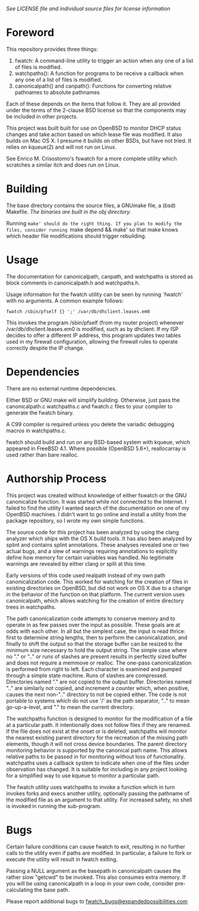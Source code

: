 _See LICENSE file and individual source files for license information_

# Foreword

This repository provides three things:

 1. fwatch: A command-line utility to trigger an action when any one
    of a list of files is modified.
 2. watchpaths(): A function for programs to be receive a callback when
    any one of a list of files is modified.
 3. canonicalpath() and canpath(): Functions for converting relative
    pathnames to absolute pathnames

Each of these depends on the items that follow it. They are all
provided under the terms of the 2-clause BSD license so that the
components may be included in other projects.

This project was built built for use on OpenBSD to monitor DHCP status
changes and take action based on which lease file was modified. It
also builds on Mac OS X. I presume it builds on other BSDs, but have
not tried. It relies on kqueue(2) and will not run on Linux.

See Enrico M. Crisostomo's fswatch for a more complete utility which
scratches a similar itch and does run on Linux.

# Building

The base directory contains the source files, a GNUmake file, a (bsd)
Makefile. *The binaries are built in the obj directory.*

Running `make' should do the right thing. If you plan to modify the
files, consider running `make depend && make' so that make knows which
header file modifications should trigger rebuilding.

# Usage

The documentation for canonicalpath, canpath, and watchpaths is stored
as block comments in canonicalpath.h and watchpaths.h.

Usage information for the fwatch utility can be seen by running
`fwatch' with no arguments. A common example follows:

    fwatch /sbin/pfself {} ';' /var/db/dhclient.leases.em0

This invokes the program /sbin/pfself (from my router project)
whenever /var/db/dhclient.leases.em0 is modified, such as by
dhclient. If my ISP decides to offer a different IP address, this
program updates two tables used in my firewall configuration, allowing
the firewall rules to operate correctly despite the IP change.


# Dependencies

There are no external runtime dependencies.

Either BSD or GNU make will simplify building. Otherwise, just pass
the canonicalpath.c watchpaths.c and fwatch.c files to your compiler
to generate the fwatch binary.

A C99 compiler is required unless you delete the variadic debugging
macros in watchpaths.c.

fwatch should build and run on any BSD-based system with kqueue, which
appeared in FreeBSD 4.1. Where possible (OpenBSD 5.6+), reallocarray
is used rather than bare realloc.

# Authorship Process

This project was created without knowledge of either fswatch or the
GNU canonicalize function. It was started while not connected to the
Internet. I failed to find the utility I wanted search of the
documentation on one of my OpenBSD machines. I didn't want to go
online and install a utility from the package repository, so I wrote
my own simple functions.

The source code for this project has been analyzed by using the clang
analyzer which ships with the OS X build tools. It has also been
analyzed by splint and contains splint annotations. These analyses
revealed one or two actual bugs, and a slew of warnings requiring
annotations to explicitly define how memory for certain variables was
handled. No legitimate warnings are revealed by either clang or split
at this time.

Early versions of this code used realpath instead of my own path
canonicalization code. This worked for watching for the creation of
files in existing directories on OpenBSD, but did not work on OS X due
to a change in the behavior of the function on that platform. The
current version uses canonicalpath, which allows watching for the
creation of entire directory trees in watchpaths.

The path canonicalization code attempts to conserve memory and to
operate in as few passes over the input as possible. These goals are
at odds with each other. In all but the simplest case, the input is
read thrice: first to determine string lengths, then to perform the
canonicalization, and finally to shift the output so that the storage
buffer can be resized to the minimum size necessary to hold the output
string. The simple case where no "."  or ".." or runs of slashes are
present results in perfectly sized buffer and does not require a
memmove or realloc. The one-pass canonicalization is performed from
right to left. Each character is examined and pumped through a simple
state machine. Runs of slashes are compressed. Directories named "."
are not copied to the output buffer. Directories named ".." are
similarly not copied, and increment a counter which, when positive,
causes the next non-".." directory to not be copied either. The code
is not portable to systems which do not use '/' as the path separator,
".." to mean go-up-a-level, and "." to mean the current directory.

The watchpaths function is designed to monitor for the modification of
a file at a particular path. It intentionally does not follow files if
they are renamed. If the file does not exist at the onset or is
deleted, watchpaths will monitor the nearest existing parent directory
for the recreation of the missing path elements, though it will not
cross device boundaries. The parent directory monitoring behavior is
supported by the canonical path name. This allows relative paths to be
passed in for monitoring without loss of functionality. watchpaths
uses a callback system to indicate when one of the files under
observation has changed. It is suitable for including in any project
looking for a simplified way to use kqueue to monitor a particular
path.

The fwatch utility uses watchpaths to invoke a function which in turn
invokes forks and execs another utility, optionally passing the
pathname of the modified file as an argument to that utility. For
increased safety, no shell is invoked in running the sub-program.


# Bugs

Certain failure conditions can cause fwatch to exit, resulting in no
further calls to the utility even if paths are modified. In
particular, a failure to fork or execute the utility will result in
fwatch exiting.

Passing a NULL argument as the basepath in canonicalpath causes the
rather slow "getcwd" to be invoked. This also consumes extra
memory. If you will be using canonicalpath in a loop in your own code,
consider pre-calculating the base path.

Please report additional bugs to fwatch_bugs@expandedpossibilities.com
